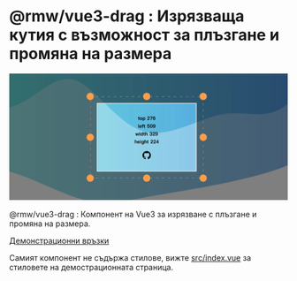 # @rmw/vue3-drag : Изрязваща кутия с възможност за плъзгане и промяна на размера

![](https://raw.githubusercontent.com/rmw-lib/vue3-drag/master/demo.webp)

@rmw/vue3-drag : Компонент на Vue3 за изрязване с плъзгане и промяна на размера.

[Демонстрационни връзки](https://rmw-lib.github.io/vue3-drag/)

Самият компонент не съдържа стилове, вижте [src/index.vue](https://github.com/rmw-lib/vue3-drag/blob/master/src/index.vue) за стиловете на демострационната страница.